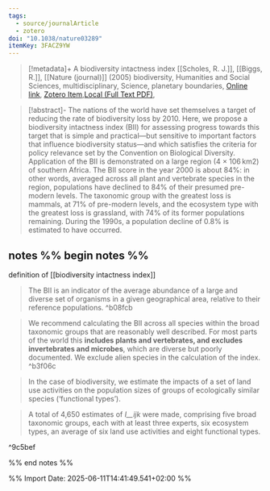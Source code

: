 ```yaml
---
tags:
  - source/journalArticle
  - zotero
doi: "10.1038/nature03289"
itemKey: 3FACZ9YW
---
```

>[!metadata]+
> A biodiversity intactness index
> [[Scholes, R. J.]], [[Biggs, R.]], 
> [[Nature (journal)]] (2005)
> biodiversity, Humanities and Social Sciences, multidisciplinary, Science, planetary boundaries, 
> [Online link](https://www.nature.com/articles/nature03289), [Zotero Item](zotero://select/library/items/3FACZ9YW),[Local (Full Text PDF)](file://C:/Users/aburg/Documents/references/zotero/storage/5TCF7X4Q/Scholes2005_biodiversityintactness.pdf), 


>[!abstract]-
>The nations of the world have set themselves a target of reducing the rate of biodiversity loss by 2010. Here, we propose a biodiversity intactness index (BII) for assessing progress towards this target that is simple and practical—but sensitive to important factors that influence biodiversity status—and which satisfies the criteria for policy relevance set by the Convention on Biological Diversity. Application of the BII is demonstrated on a large region (4 × 106 km2) of southern Africa. The BII score in the year 2000 is about 84%: in other words, averaged across all plant and vertebrate species in the region, populations have declined to 84% of their presumed pre-modern levels. The taxonomic group with the greatest loss is mammals, at 71% of pre-modern levels, and the ecosystem type with the greatest loss is grassland, with 74% of its former populations remaining. During the 1990s, a population decline of 0.8% is estimated to have occurred.

## notes %% begin notes %%
definition of [[biodiversity intactness index]]

> The BII is an indicator of the average abundance of a large and diverse set of organisms in a given geographical area, relative to their reference populations. ^b08fcb

> We recommend calculating the BII across all species within the broad taxonomic groups that are reasonably well described. For most parts of the world this **includes plants and vertebrates, and excludes invertebrates and microbes**, which are diverse but poorly documented. We exclude alien species in the calculation of the index. ^b3f06c

> In the case of biodiversity, we estimate the impacts of a set of land use activities on the population sizes of groups of ecologically similar species (‘functional types’).

> A total of 4,650 estimates of _I__ijk_ were made, comprising five broad taxonomic groups, each with at least three experts, six ecosystem types, an average of six land use activities and eight functional types.

^9c5bef




%% end notes %%

%% Import Date: 2025-06-11T14:41:49.541+02:00 %%
